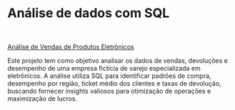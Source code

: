 # Análise de dados com SQL

<br>

[Análise de Vendas de Produtos Eletrônicos](https://github.com/DuduTrindade/AnaliseDados/tree/main/Projetos/Projeto%2001%20-%20An%C3%A1lise%20de%20Vendas%20com%20SQL)

Este projeto tem como objetivo analisar os dados de vendas, devoluções e desempenho de uma empresa fictícia de varejo especializada em eletrônicos. 
A análise utiliza SQL para identificar padrões de compra, desempenho por região, ticket médio dos clientes e taxas de devolução, buscando fornecer insights valiosos 
para otimização de operações e maximização de lucros.